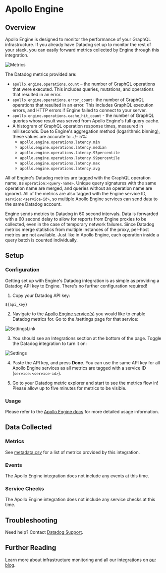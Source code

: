 # Apollo Engine

## Overview

Apollo Engine is designed to monitor the performance of your GraphQL infrastructure. If you already have Datadog set up to monitor the rest of your stack, you can easily forward metrics collected by Engine through this integration.

![Metrics](https://github.com/DataDog/integrations-extras/blob/master/apollo-engine/images/metrics.png)

The Datadog metrics provided are:

* `apollo.engine.operations.count` – the number of GraphQL operations that were executed. This includes queries, mutations, and operations that resulted in an error.
* `apollo.engine.operations.error_count`-  the number of GraphQL operations that resulted in an error. This includes GraphQL execution errors, and HTTP errors if Engine failed to connect to your server.
* `apollo.engine.operations.cache_hit_count` - the number of GraphQL queries whose result was served from Apollo Engine's full query cache.
* A histogram of GraphQL operation response times, measured in milliseconds. Due to Engine's aggregation method (logarithmic binning), these values are accurate to +/- 5%:
  * `apollo.engine.operations.latency.min`
  * `apollo.engine.operations.latency.median`
  * `apollo.engine.operations.latency.95percentile`
  * `apollo.engine.operations.latency.99percentile`
  * `apollo.engine.operations.latency.max`
  * `apollo.engine.operations.latency.avg`

All of Engine's Datadog metrics are tagged with the GraphQL operation name, as `operation:<query-name>`. Unique query signatures with the same operation name are merged, and queries without an operation name are ignored. All of the metrics are also tagged with the Engine service ID, `service:<service-id>`, so multiple Apollo Engine services can send data to the same Datadog account.

Engine sends metrics to Datadog in 60 second intervals. Data is forwarded with a 60 second delay to allow for reports from Engine proxies to be collected, even in the case of temporary network failures.
Since Datadog metrics merge statistics from multiple instances of the proxy, per-host metrics are not available. Just like in Apollo Engine, each operation inside a query batch is counted individually.

## Setup

### Configuration

Getting set up with Engine's Datadog integration is as simple as providing a Datadog API key to Engine. There's no further configuration required!

1. Copy your Datadog API key:

```
${api_key}
```

2. Navigate to the [Apollo Engine service(s)](https://engine.apollographql.com/) you would like to enable Datadog metrics for. Go to the /settings page for that service:

![SettingsLink](https://github.com/DataDog/integrations-extras/blob/master/apollo-engine/images/settings-link.png)

3. You should see an Integrations section at the bottom of the page. Toggle the Datadog integration to turn it on:

![Settings](https://github.com/DataDog/integrations-extras/blob/master/apollo-engine/images/settings-toggle.png)

4. Paste the API key, and press **Done**. You can use the same API key for all Apollo Engine services as all metrics are tagged with a service ID (`service:<service-id>`).

5. Go to your Datadog metric explorer and start to see the metrics flow in! Please allow up to five minutes for metrics to be visible.

### Usage

Please refer to the [Apollo Engine docs](https://www.apollographql.com/docs/engine/datadog.html) for more detailed usage information.

## Data Collected

### Metrics

See [metadata.csv](https://github.com/DataDog/integrations-extras/blob/master/apollo-engine/metadata.csv) for a list of metrics provided by this integration.

### Events

The Apollo Engine integration does not include any events at this time.

### Service Checks

The Apollo Engine integration does not include any service checks at this time.

## Troubleshooting

Need help? Contact [Datadog Support](http://docs.datadoghq.com/help/).

## Further Reading

Learn more about infrastructure monitoring and all our integrations on [our blog](https://www.datadoghq.com/blog/).
